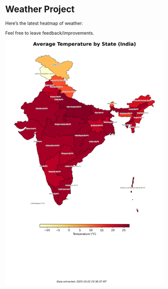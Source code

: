 # Weather Project

Here’s the latest heatmap of weather:

Feel free to leave feedback/improvements.

![India Heatmap](docs/assets/india_heatmap.png?v=F91BC7)
